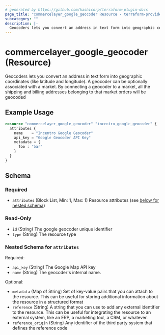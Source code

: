 ```yaml
---
# generated by https://github.com/hashicorp/terraform-plugin-docs
page_title: "commercelayer_google_geocoder Resource - terraform-provider-commercelayer"
subcategory: ""
description: |-
  Geocoders lets you convert an address in text form into geographic coordinates (like latitude and longitude). A geocoder can be optionally associated with a market. By connecting a geocoder to a market, all the shipping and billing addresses belonging to that market orders will be geocoded
---
```


# commercelayer_google_geocoder (Resource)

Geocoders lets you convert an address in text form into geographic coordinates (like latitude and longitude). A geocoder can be optionally associated with a market. By connecting a geocoder to a market, all the shipping and billing addresses belonging to that market orders will be geocoded

## Example Usage

```terraform
resource "commercelayer_google_geocoder" "incentro_google_geocoder" {
  attributes {
    name    = "Incentro Google Geocoder"
    api_key = "Google Geocoder API Key"
    metadata = {
      foo : "bar"
    }
  }
}
```

<!-- schema generated by tfplugindocs -->
## Schema

### Required

- `attributes` (Block List, Min: 1, Max: 1) Resource attributes (see [below for nested schema](#nestedblock--attributes))

### Read-Only

- `id` (String) The google geocoder unique identifier
- `type` (String) The resource type

<a id="nestedblock--attributes"></a>
### Nested Schema for `attributes`

Required:

- `api_key` (String) The Google Map API key
- `name` (String) The geocoder's internal name.

Optional:

- `metadata` (Map of String) Set of key-value pairs that you can attach to the resource. This can be useful for storing additional information about the resource in a structured format
- `reference` (String) A string that you can use to add any external identifier to the resource. This can be useful for integrating the resource to an external system, like an ERP, a marketing tool, a CRM, or whatever.
- `reference_origin` (String) Any identifier of the third party system that defines the reference code


